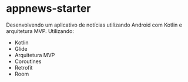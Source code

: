 # appnews-starter
Desenvolvendo um aplicativo de notícias utilizando Android com Kotlin e arquitetura MVP.
Utilizando:
- Kotlin 
- Glide
- Arquitetura MVP 
- Coroutines 
- Retrofit 
- Room
